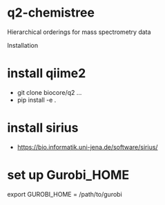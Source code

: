 # q2-chemistree
Hierarchical orderings for mass spectrometry data

Installation 
# install qiime2
- git clone biocore/q2 ...
- pip install -e .

# install sirius
 - https://bio.informatik.uni-jena.de/software/sirius/
 
# set up Gurobi_HOME
export GUROBI_HOME = /path/to/gurobi